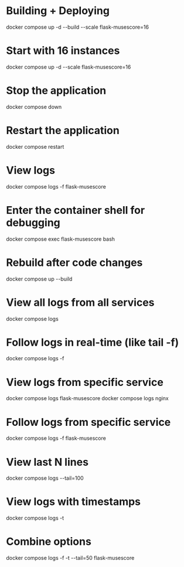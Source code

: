 # Building + Deploying
docker compose up -d --build --scale flask-musescore=16

# Start with 16 instances
docker compose up -d --scale flask-musescore=16

# Stop the application
docker compose down

# Restart the application
docker compose restart

# View logs
docker compose logs -f flask-musescore

# Enter the container shell for debugging
docker compose exec flask-musescore bash

# Rebuild after code changes
docker compose up --build

# View all logs from all services
docker compose logs

# Follow logs in real-time (like tail -f)
docker compose logs -f

# View logs from specific service
docker compose logs flask-musescore
docker compose logs nginx

# Follow logs from specific service
docker compose logs -f flask-musescore

# View last N lines
docker compose logs --tail=100

# View logs with timestamps
docker compose logs -t

# Combine options
docker compose logs -f -t --tail=50 flask-musescore
